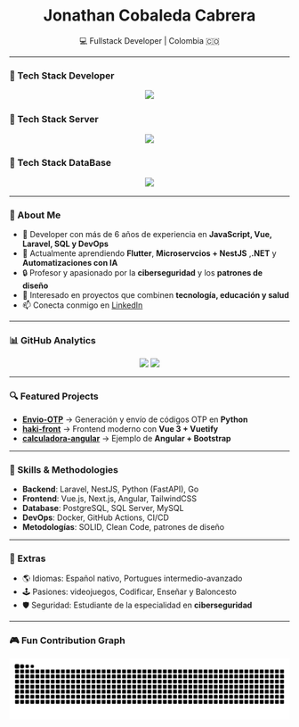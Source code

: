 <h1 align="center">Jonathan Cobaleda Cabrera</h1>
<p align="center">💻 Fullstack Developer | Colombia 🇨🇴</p>

---

### 🧰 Tech Stack Developer

<div align="center">
  <img src="https://skillicons.dev/icons?i=ts,dotnet,spring,laravel,cs,dart,nestjs,py,php,fastapi,flask,js,jquery,nuxtjs,r,vue,vuetify" height="50" />
</div>

### 🧰 Tech Stack Server

<div align="center">
  <img src="https://skillicons.dev/icons?i=docker,aws,graphql,gcp,git,jenkins,redis,kali,linux,nginx,postman,powershell,nodejs,npm" height="50" />
</div>

### 🧰 Tech Stack DataBase

<div align="center">
  <img src="https://skillicons.dev/icons?i=mysql,postgres" height="50" />
</div>

---

### 💼 About Me

- 🚀 Developer con más de 6 años de experiencia en **JavaScript, Vue, Laravel, SQL y DevOps**  
- 🌱 Actualmente aprendiendo **Flutter**, **Microservcios + NestJS** ,**.NET** y **Automatizaciones con IA** 
- 🔒 Profesor y apasionado por la **ciberseguridad** y los **patrones de diseño**
- 🎯 Interesado en proyectos que combinen **tecnología, educación y salud**  
- 📫 Conecta conmigo en [LinkedIn](https://www.linkedin.com/in/jonathan-cobaleda-cabrera-a49b91196)  

---

### 📊 GitHub Analytics

<div align="center">
  <img src="https://streak-stats.demolab.com?user=jcobaleda&theme=dracula&hide_border=false&border_radius=5" height="150" />
  <img src="https://github-profile-trophy.vercel.app?username=jcobaleda&theme=dracula&margin-w=8&margin-h=8&no-frame=false" height="150" />
</div>

---

### 🔍 Featured Projects

- [**Envio-OTP**](https://github.com/jcobaleda/envio-otp) → Generación y envío de códigos OTP en **Python**  
- [**haki-front**](https://github.com/jcobaleda/haki-front) → Frontend moderno con **Vue 3 + Vuetify**  
- [**calculadora-angular**](https://github.com/jcobaleda/calculadora-angular) → Ejemplo de **Angular + Bootstrap**  

---

### 🧩 Skills & Methodologies

- **Backend**: Laravel, NestJS, Python (FastAPI), Go  
- **Frontend**: Vue.js, Next.js, Angular, TailwindCSS  
- **Database**: PostgreSQL, SQL Server, MySQL  
- **DevOps**: Docker, GitHub Actions, CI/CD  
- **Metodologías**: SOLID, Clean Code, patrones de diseño  

---

### 🎯 Extras

- 🌎 Idiomas: Español nativo, Portugues intermedio-avanzado  
- 🕹️ Pasiones: videojuegos, Codificar, Enseñar y Baloncesto  
- 🛡️ Seguridad: Estudiante de la especialidad en **ciberseguridad**  

---

### 🎮 Fun Contribution Graph

<picture>
  <source media="(prefers-color-scheme: dark)" srcset="https://raw.githubusercontent.com/jcobaleda/jcobaleda/output/pacman-contribution-graph-dark.svg">
  <source media="(prefers-color-scheme: light)" srcset="https://raw.githubusercontent.com/jcobaleda/jcobaleda/output/pacman-contribution-graph.svg">
  <img alt="pacman contribution graph" src="https://raw.githubusercontent.com/jcobaleda/jcobaleda/output/pacman-contribution-graph.svg">
</picture>



